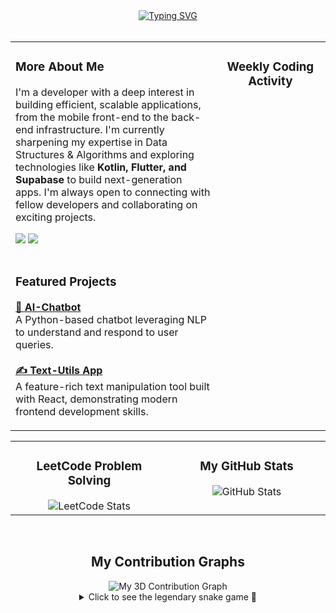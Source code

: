 <div align="center">
  <a href="https://git.io/typing-svg"><img src="https://readme-typing-svg.herokuapp.com?font=Fira+Code&size=30&pause=1000&color=00BFFF&center=true&vCenter=true&width=435&lines=Hi+there%2C+I'm+Atul+Kumar+Singh+%F0%9F%91%8B;A+Developer+from+Muradnagar%2C+India;Building+robust+mobile+%26+backend+systems.;Always+learning%2C+always+innovating." alt="Typing SVG" /></a>
</div>

<br>

<table width="100%">
  <tr>
    <td width="65%" valign="top">
      <h3 align="left">More About Me</h3>
      <p align="left">
        I'm a developer with a deep interest in building efficient, scalable applications, from the mobile front-end to the back-end infrastructure. I'm currently sharpening my expertise in Data Structures & Algorithms and exploring technologies like <strong>Kotlin, Flutter, and Supabase</strong> to build next-generation apps. I'm always open to connecting with fellow developers and collaborating on exciting projects.
      </p>
      <div align="left">
        <a href="https://www.linkedin.com/in/atul-kumar-singh-3a828332b/" target="_blank"><img src="https://img.shields.io/badge/LinkedIn-0077B5?style=for-the-badge&logo=linkedin&logoColor=white" /></a>
        <a href="https://discord.com/users/1308055867463307286" target="_blank"><img src="https://img.shields.io/badge/Discord-7289DA?style=for-the-badge&logo=discord&logoColor=white" /></a>
      </div>
      <br>
      <h3 align="left">Featured Projects</h3>
      <p align="left">
        <strong><a href="https://github.com/mahakaal2005/AI-CHATBOT">🤖 AI-Chatbot</a></strong><br>
        A Python-based chatbot leveraging NLP to understand and respond to user queries.
        <br><br>
        <strong><a href="https://github.com/mahakaal2005/Text-utills">✍️ Text-Utils App</a></strong><br>
        A feature-rich text manipulation tool built with React, demonstrating modern frontend development skills.
      </p>
    </td>
    <td width="35%" valign="top">
      <h3 align="center">Weekly Coding Activity</h3>
      </td>
  </tr>
</table>

<table width="100%">
  <tr>
    <td width="50%" valign="top">
      <h3 align="center">LeetCode Problem Solving</h3>
      <div align="center">
        <img alt="LeetCode Stats" src="https://leetcard.jacoblin.cool/Atul5002?theme=dark&font=Fira%20Code&ext=heatmap" />
      </div>
    </td>
    <td width="50%" valign="top">
      <h3 align="center">My GitHub Stats</h3>
      <div align="center">
        <img alt="GitHub Stats" src="https://github-readme-stats.vercel.app/api?username=mahakaal2005&show_icons=true&locale=en&theme=dracula&count_private=true&hide_border=true&hide=issues,contribs" />
      </div>
    </td>
  </tr>
</table>

<br>

<h2 align="center">My Contribution Graphs</h2>
<div align="center">
  <img src="https://raw.githubusercontent.com/mahakaal2005/mahakaal2005/output/profile-3d-contrib.svg" alt="My 3D Contribution Graph">
</div>
<details align="center">
  <summary>Click to see the legendary snake game 🐍</summary>
  <picture>
    <source media="(prefers-scheme: dark)" srcset="https://raw.githubusercontent.com/mahakaal2005/mahakaal2005/output/github-contribution-grid-snake-dark.svg">
    <source media="(prefers-scheme: light)" srcset="https://raw.githubusercontent.com/mahakaal2005/mahakaal2005/output/github-contribution-grid-snake.svg">
    <img alt="github contribution snake animation" src="https://raw.githubusercontent.com/mahakaal2005/mahakaal2005/output/github-contribution-grid-snake.svg">
  </picture>
</details>